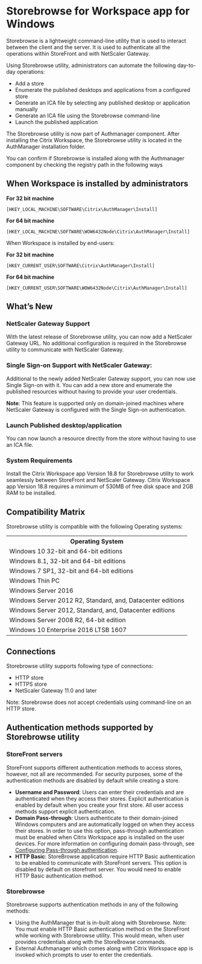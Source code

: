 # Storebrowse for Workspace app for Windows

Storebrowse is a lightweight command-line utility that is used to interact between the client and the server. It is used to authenticate all the operations within StoreFront and with NetScaler Gateway.

Using Storebrowse utility, administrators can automate the following day-to-day operations:

* Add a store
* Enumerate the published desktops and applications from a configured store
* Generate an ICA file by selecting any published desktop or application manually
* Generate an ICA file using the Storebrowse command-line
* Launch the published application 

The Storebrowse utility is now part of Authmanager component. After installing the Citrix Workspace, the Storebrowse utility is located in the AuthManager installation folder.

You can confirm if Storebrowse is installed along with the Authmanager component by checking the registry path in the following ways

## When Workspace is installed by administrators

**For 32 bit machine**

```
[HKEY_LOCAL_MACHINE\SOFTWARE\Citrix\AuthManager\Install]
```

**For 64 bit machine**

```
[HKEY_LOCAL_MACHINE\SOFTWARE\WOW6432Node\Citrix\AuthManager\Install] 
```

When Workspace is installed by end-users:

**For 32 bit machine**

```
[HKEY_CURRENT_USER\SOFTWARE\Citrix\AuthManager\Install]
```

**For 64 bit machine**

```
[HKEY_CURRENT_USER\SOFTWARE\WOW6432Node\Citrix\AuthManager\Install]
```

## What’s New

### NetScaler Gateway Support

With the latest release of Storebrowse utility, you can now add a NetScaler Gateway URL. No additional configuration is required in the Storebrowse utility to communicate with NetScaler Gateway.  

### Single Sign-on Support with NetScaler Gateway:

Additional to the newly added NetScaler Gateway support, you can now use Single Sign-on with it. You can add a new store and enumerate the published resources without having to provide your user credentials.

**Note**: This feature is supported only on domain-joined machines where NetScaler Gateway is configured with the Single Sign-on authentication.

### Launch Published desktop/application 

You can now launch a resource directly from the store without having to use an ICA file.

### System Requirements

Install the Citrix Workspace app Version 18.8 for Storebrowse utility to work seamlessly between StoreFront and NetScaler Gateway.
Citrix Workspace app Version 18.8 requires a minimum of 530MB of free disk space and 2GB RAM to be installed.

## Compatibility Matrix

Storebrowse utility is compatible with the following Operating systems:

<table style="width:130%">
  <tr>
    <th>Operating System</th>
  </tr>
  <tr>
    <td> Windows 10 32-bit and 64-bit editions </td>
    </tr>
    <tr>
    <td> Windows 8.1, 32-bit and 64-bit editions </td>
    </tr>
    <tr>
    <td> Windows 7 SP1, 32-bit and 64-bit editions </td>
    </tr>
    <td>Windows Thin PC </td>
    </tr>
    <tr>
    <td>Windows Server 2016 </td>
    </tr>
    <tr>
    <td> Windows Server 2012 R2, Standard, and, Datacenter editions </td>
    </tr>
    <tr>
    <td>Windows Server 2012, Standard, and, Datacenter editions</td>
    </tr>
    <tr>
    <td>Windows Server 2008 R2, 64-bit edition</td>
    </tr>
    <tr>
    <td>Windows 10 Enterprise 2016 LTSB 1607</td>
    </tr>
</table>

## Connections

Storebrowse utility supports following type of connections:

* HTTP store
* HTTPS store
* NetScaler Gateway 11.0 and later

Note: Storebrowse does not accept credentials using command-line on an HTTP store.

## Authentication methods supported by Storebrowse utility

### StoreFront servers

StoreFront supports different authentication methods to access stores, however, not all are recommended. For security purposes, some of the authentication methods are disabled by default while creating a store.

* **Username and Password**: Users can enter their credentials and are authenticated when they access their stores. Explicit authentication is enabled by default when you create your first store. All user access methods support explicit authentication.
* **Domain Pass-through**: Users authenticate to their domain-joined Windows computers and are automatically logged on when they access their stores. In order to use this option, pass-through authentication must be enabled when Citrix Workspace app is installed on the user devices. For more information on configuring domain pass-through, see [Configuring Pass-through authentication](https://docs.citrix.com/en-us/receiver/windows/current-release/authentication/config-pass-through.html). 
* **HTTP Basic**: StoreBrowse application require HTTP Basic authentication to be enabled to communicate with StoreFront servers. This option is disabled by default on storefront server. You would need to enable HTTP Basic authentication method.

### Storebrowse

Storebrowse supports authentication methods in any of the following methods:

* Using the AuthManager that is in-built along with Storebrowse. 
Note: You must enable HTTP Basic authentication method on the StoreFront while working with Storebrowse utility. This would mean, when user provides credentials along with the StoreBrowse commands.
* External Authmanager which comes along with Citrix Workspace app is invoked which prompts to user to enter the credentials.